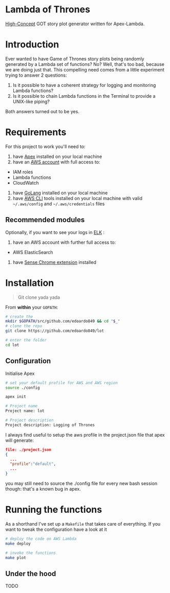 Lambda of Thrones
=====

[High-Concept](https://en.wikipedia.org/wiki/High-concept) GOT story plot generator written for Apex-Lambda.

# Introduction
Ever wanted to have Game of Thrones story plots being randomly generated by a Lambda set of functions? No? Well, that's too bad, because we are doing just that. This compelling need comes from a little experiment trying to answer 2 questions:

1. Is it possible to have a coherent strategy for logging and monitoring Lambda functions?
1. Is it possible to chain Lambda functions in the Terminal to provide a UNIX-like piping?

Both answers turned out to be yes.

# Requirements
For this project to work you'll need to:
1. have [Apex](http://apex.run/) installed on your local machine
1. have an [AWS account](https://console.aws.amazon.com) with full access to:
  - IAM roles
  - Lambda functions
  - CloudWatch
1. have [GoLang](https://golang.org/doc/install) installed on your local machine
1. have [AWS CLI](https://aws.amazon.com/cli/) tools installed on your local machine with valid `~/.aws/config` and `~/.aws/credentials` files

## Recommended modules
Optionally, if you want to see your logs in [ELK](https://www.elastic.co/products) :
1. have an AWS account with further full access to:
  - AWS ElasticSearch
1. have [Sense Chrome extension](https://chrome.google.com/webstore/detail/sense-beta/lhjgkmllcaadmopgmanpapmpjgmfcfig?hl=en) installed

# Installation
> Git clone yada yada

From **within** your `GOPATH`:
```bash
# create the
mkdir $GOPATH/src/github.com/edoardo849 && cd "$_"
# clone the repo
git clone https://github.com/edoardo849/lot

# enter the folder
cd lot
```

## Configuration
Initialise Apex
```bash
# set your default profile for AWS and AWS region
source ./config

apex init

# Project name
Project name: lot

# Project description
Project description: Logging of Thrones
```

I always find useful to setup the aws profile in the project.json file that apex will generate:

```json
file: ./project.json
{
  ...
  "profile":"default",
  ...
}
```

you may still need to source the ./config file for every new bash session though: that's a known bug in apex.

# Running the functions

As a shorthand I've set up a `Makefile` that takes care of everything. If you want to tweak the configuration have a look at it

```bash
# deploy the code on AWS Lambda
make deploy

# invoke the functions
make plot
```

## Under the hood
TODO
